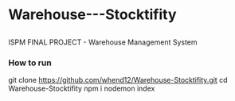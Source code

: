 # Warehouse---Stocktifity

##
ISPM FINAL PROJECT - Warehouse Management System 

### How to run
git clone https://github.com/whend12/Warehouse-Stocktifity.git
cd Warehouse-Stocktifity
npm i 
nodemon index
